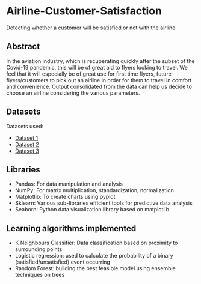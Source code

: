 # Airline-Customer-Satisfaction
Detecting whether a customer will be satisfied or not with the airline

## Abstract
In the aviation industry, which is recuperating quickly after the subset of the Covid-19
pandemic, this will be of great aid to flyers looking to travel. We feel that it will especially be
of great use for first time flyers, future flyers/customers to pick out an airline in order for them
to travel in comfort and convenience. Output consolidated from the data can help us decide to
choose an airline considering the various parameters.

## Datasets
Datasets used:
- [Dataset 1](https://www.kaggle.com/datasets/sjleshrac/airlines-customer-satisfaction)
- [Dataset 2](https://www.kaggle.com/datasets/mysarahmadbhat/airline-passenger-satisfaction)
- [Dataset 3](https://www.kaggle.com/datasets/teejmahal20/airline-passenger-satisfaction)

## Libraries
- Pandas: For data manipulation and analysis
- NumPy: For matrix multiplication, standardization, normalization
- Matplotlib: To create charts using pyplot
- Sklearn: Various sub-libraries efficient tools for predictive data analysis
- Seaborn: Python data visualization library based on matplotlib

## Learning algorithms implemented
- K Neighbours Classifier: Data classification based on proximity to surrounding points
- Logistic regression: used to calculate the probability of a binary (satisfied/unsatisfied) event occurring
- Random Forest: building the best feasible model using ensemble techniques on trees
